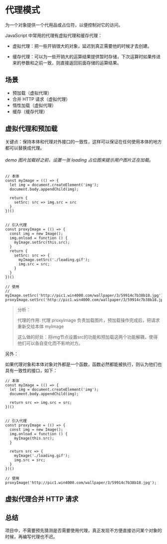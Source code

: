 # 代理模式

为一个对象提供一个代用品或占位符，以便控制对它的访问。

JavaScript 中常用的代理有虚拟代理和缓存代理：

- 虚拟代理：把一些开销很大的对象，延迟到真正需要他的时候才去创建。

- 缓存代理：可以为一些开销大的运算结果提供暂时存储，下次运算时如果传进来的参数和之前一致，则直接返回前面存储的运算结果。

## 场景
- 预加载（虚拟代理）
- 合并 HTTP 请求（虚拟代理）
- 惰性加载（虚拟代理）
- 缓存（缓存代理）

## 虚拟代理和预加载

关键点：保持本体和代理对外接口的一致性，这样可以保证在任何使用本体的地方都可以替换成代理。

###### demo 图片加载好之前，设置一张 loading 占位图来提示用户图片正在加载。

```
// 本体
const myImage = (() => {
  let img = document.createElement('img');
  document.body.appendChild(img);

  return {
    setSrc: src => img.src = src
  }
})()


// 引入代理
const proxyImage = (() => {
  const img = new Image();
  img.onload = function () {
    myImage.setSrc(this.src);
  }
  return {
    setSrc: src => {
      myImage.setSrc('./loading.gif');
      img.src = src;
    }
  }
})()

// 使用
// myImage.setSrc('http://pic1.win4000.com/wallpaper/3/59914c7b38b18.jpg');
proxyImage.setSrc('http://pic1.win4000.com/wallpaper/3/59914c7b38b18.jpg');
```
> 分析：
>
> 代理的作用: 代理 proxyImage 负责加载图片，预加载操作完成后，把请求重新交给本体 myImage
>
> 这么做的好处：将img节点设置src的功能和预加载这两个功能解耦，使得他们可以各自变化而不影响对方。

另外：

如果代理对象和本体对象对外都是一个函数，函数必然都能被执行，则认为他们也具有一致性的接口，如下：

```
// 本体
const myImage = (() => {
  let img = document.createElement('img');
  document.body.appendChild(img);
  
  return src => img.src = src;
})()


// 引入代理
const proxyImage = (() => {
  const img = new Image();
  img.onload = function () {
    myImage(this.src);
  }
  
  return src => {
    myImage('./loading.gif');
    img.src = src;
  }
})()

// 使用
proxyImage('http://pic1.win4000.com/wallpaper/3/59914c7b38b18.jpg');
```

## 虚拟代理合并 HTTP 请求










## 总结

项目中，不需要预先猜测是否需要使用代理，真正发现不方便直接访问某个对象的时候，再编写代理也不迟。
